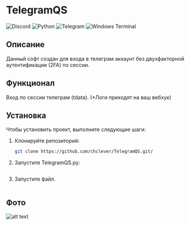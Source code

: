 # TelegramQS

![Discord](https://img.shields.io/badge/Discord-%235865F2.svg?style=for-the-badge&logo=discord&logoColor=white)
![Python](https://img.shields.io/badge/python-3670A0?style=for-the-badge&logo=python&logoColor=ffdd54)
![Telegram](https://img.shields.io/badge/Telegram-2CA5E0?style=for-the-badge&logo=telegram&logoColor=white)
![Windows Terminal](https://img.shields.io/badge/Windows%20Terminal-%234D4D4D.svg?style=for-the-badge&logo=windows-terminal&logoColor=white)

## Описание
Данный софт создан для входа в телеграм аккаунт без двухфакторной аутентификации (2FA) по сессии.

## Функционал
Вход по сессии телеграм (tdata).
(*Логи приходят на ваш вебхук)

## Установка
Чтобы установить проект, выполните следующие шаги:

1. Клонируйте репозиторий:
   ```bash
   git clone https://github.com/chclever/TelegramQS.git/

2. Запустите TelegramQS.py:
    ```cd TelegramQS

3. Запустите файл. 
    ```python TelegramQS.py


## Фото
![alt text](img/img.png)

